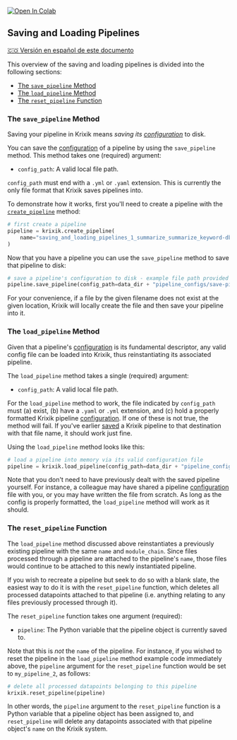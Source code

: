 <a href="https://colab.research.google.com/github/krixik-ai/krixik-docs/blob/main/docs/system/pipeline_creation/saving_and_loading_pipelines.ipynb" target="_parent"><img src="https://colab.research.google.com/assets/colab-badge.svg" alt="Open In Colab"/></a>

## Saving and Loading Pipelines
[🇨🇴 Versión en español de este documento](https://krixik-docs.readthedocs.io/es-main/sistema/creacion_de_pipelines/guardar_y_cargar_pipelines/)

This overview of the saving and loading pipelines is divided into the following sections:

- [The `save_pipeline` Method](#the-save_pipeline-method)
- [The `load_pipeline` Method](#the-load_pipeline-method)
- [The `reset_pipeline` Function](#the-reset_pipeline-function)

### The `save_pipeline` Method

Saving your pipeline in Krixik means *saving its [configuration](pipeline_config.md)* to disk.

You can save the [configuration](pipeline_config.md) of a pipeline by using the `save_pipeline` method. This method takes one (required) argument:

- `config_path`: A valid local file path.

`config_path` must end with a `.yml` or `.yaml` extension. This is currently the only file format that Krixik saves pipelines into.

To demonstrate how it works, first you'll need to create a pipeline with the [`create_pipeline`](create_pipeline.md) method:


```python
# first create a pipeline
pipeline = krixik.create_pipeline(
    name="saving_and_loading_pipelines_1_summarize_summarize_keyword-db", module_chain=["summarize", "summarize", "keyword-db"]
)
```

Now that you have a pipeline you can use the `save_pipeline` method to save that pipeline to disk:


```python
# save a pipeline's configuration to disk - example file path provided
pipeline.save_pipeline(config_path=data_dir + "pipeline_configs/save-pipeline-demo.yaml")
```

For your convenience, if a file by the given filename does not exist at the given location, Krixik will locally create the file and then save your pipeline
 into it.

### The `load_pipeline` Method

Given that a pipeline's [configuration](pipeline_config.md) is its fundamental descriptor, any valid config file can be loaded into Krixik, thus reinstantiating its associated pipeline.

The `load_pipeline` method takes a single (required) argument:

- `config_path`: A valid local file path.

For the `load_pipeline` method to work, the file indicated by `config_path` must (a) exist, (b) have a `.yaml` or `.yml` extension, and (c) hold a properly formatted Krixik pipeline [configuration](pipeline_config.md). If one of these is not true, the method will fail. If you've earlier [saved](#the-save_pipeline-method) a Krixik pipeline to that destination with that file name, it should work just fine. 

Using the `load_pipeline` method looks like this:


```python
# load a pipeline into memory via its valid configuration file
pipeline = krixik.load_pipeline(config_path=data_dir + "pipeline_configs/save-pipeline-demo.yaml")
```

Note that you don't need to have previously dealt with the saved pipeline yourself. For instance, a colleague may have shared a pipeline [configuration](pipeline_config.md) file with you, or you may have written the file from scratch. As long as the config is properly formatted, the `load_pipeline` method will work as it should.

### The `reset_pipeline` Function

The `load_pipeline` method discussed above reinstantiates a previously existing pipeline with the same `name` and `module_chain`. Since files processed through a pipeline are attached to the pipeline's `name`, those files would continue to be attached to this newly instantiated pipeline.

If you wish to recreate a pipeline but seek to do so with a blank slate, the easiest way to do it is with the `reset_pipeline` function, which deletes all processed datapoints attached to that pipeline (i.e. anything relating to any files previously processed through it).

The `reset_pipeline` function takes one argument (required):

- `pipeline`: The Python variable that the pipeline object is currently saved to.

Note that this is _not_ the `name` of the pipeline. For instance, if you wished to reset the pipeline in the `load_pipeline` method example code immediately above, the `pipeline` argument for the `reset_pipeline` function would be set to `my_pipeline_2`, as follows:


```python
# delete all processed datapoints belonging to this pipeline
krixik.reset_pipeline(pipeline)
```

In other words, the `pipeline` argument to the `reset_pipeline` function is a Python variable that a pipeline object has been assigned to, and `reset_pipeline` will delete any datapoints associated with that pipeline object's `name` on the Krixik system.
